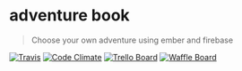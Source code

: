 # adventure book

> Choose your own adventure using ember and firebase

[![Travis](https://img.shields.io/travis/kuatsure/adventure-book.svg?style=flat-square)](https://travis-ci.org/kuatsure/adventure-book)
[![Code Climate](https://img.shields.io/codeclimate/github/kuatsure/adventure-book.svg?style=flat-square)](https://codeclimate.com/github/kuatsure/adventure-book)
[![Trello Board](http://img.shields.io/badge/trello-board-0079bf.svg?style=flat-square)](https://trello.com/b/8y7s22te/adventure-book)
[![Waffle Board](http://img.shields.io/badge/waffle-board-72c7ff.svg?style=flat-square)](https://waffle.io/kuatsure/adventure-book)
